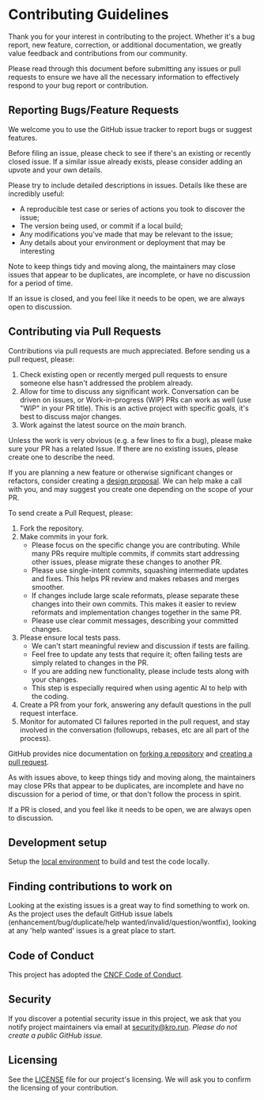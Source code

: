 # Contributing Guidelines

Thank you for your interest in contributing to the project. Whether it's a bug report, new feature, correction, or additional documentation, we greatly value feedback and contributions from our community.

Please read through this document before submitting any issues or pull requests to ensure we have all the necessary information to effectively respond to your bug report or contribution.

## Reporting Bugs/Feature Requests

We welcome you to use the GitHub issue tracker to report bugs or suggest features.

Before filing an issue, please check to see if there's an existing or recently closed issue. If a similar issue already exists, please consider adding an upvote and your own details.

Please try to include detailed descriptions in issues. Details like these are incredibly useful:

* A reproducible test case or series of actions you took to discover the issue;
* The version being used, or commit if a local build;
* Any modifications you've made that may be relevant to the issue;
* Any details about your environment or deployment that may be interesting

Note to keep things tidy and moving along, the maintainers may close issues that appear to be duplicates, are incomplete, or have no discussion for a period of time.

If an issue is closed, and you feel like it needs to be open, we are always open to discussion.


## Contributing via Pull Requests
Contributions via pull requests are much appreciated. Before sending us a pull request, please:

1. Check existing open or recently merged pull requests to ensure someone else hasn't addressed the problem already.
2. Allow for time to discuss any significant work. Conversation can be driven on issues, or Work-in-progress (WIP) PRs can work as well (use "WIP" in your PR title). This is an active project with specific goals, it's best to discuss major changes.
3. Work against the latest source on the *main* branch.

Unless the work is very obvious (e.g. a few lines to fix a bug), please make sure your PR has a related Issue. If there are no existing issues, please create one to describe the need.

If you are planning a new feature or otherwise significant changes or refactors, consider creating a [design proposal](./docs/design/proposals/FORMAT.md). We can help make a call with you, and may suggest you create one depending on the scope of your PR.

To send create a Pull Request, please:

1. Fork the repository.
2. Make commits in your fork.
   * Please focus on the specific change you are contributing. While many PRs require multiple commits, if commits start addressing other issues, please migrate these changes to another PR. 
   * Please use single-intent commits, squashing intermediate updates and fixes. This helps PR review and makes rebases and merges smoother.
   * If changes include large scale reformats, please separate these changes into their own commits. This makes it easier to review reformats and implementation changes together in the same PR.
   * Please use clear commit messages, describing your committed changes.
3. Please ensure local tests pass.
   * We can't start meaningful review and discussion if tests are failing.
   * Feel free to update any tests that require it; often failing tests are simply related to changes in the PR.
   * If you are adding new functionality, please include tests along with your changes.
   * This step is especially required when using agentic AI to help with the coding.
4. Create a PR from your fork, answering any default questions in the pull request interface.
5. Monitor for automated CI failures reported in the pull request, and stay involved in the conversation (followups, rebases, etc are all part of the process).

GitHub provides nice documentation on [forking a repository](https://help.github.com/articles/fork-a-repo/) and [creating a pull request](https://help.github.com/articles/creating-a-pull-request/).

As with issues above, to keep things tidy and moving along, the maintainers may close PRs that appear to be duplicates, are incomplete and have no discussion for a period of time, or that don't follow the process in spirit.

If a PR is closed, and you feel like it needs to be open, we are always open to discussion.


## Development setup

Setup the [local environment](docs/developer-getting-started.md) to build and test the code locally.

## Finding contributions to work on
Looking at the existing issues is a great way to find something to work on. As the project uses the default GitHub issue labels (enhancement/bug/duplicate/help wanted/invalid/question/wontfix), looking at any 'help wanted' issues is a great place to start.


## Code of Conduct

This project has adopted the [CNCF Code of Conduct](https://github.com/cncf/foundation/blob/main/code-of-conduct.md).


## Security

If you discover a potential security issue in this project, we ask that you notify project maintainers via email at security@kro.run.  _Please do not create a public GitHub issue._

## Licensing

See the [LICENSE](LICENSE) file for our project's licensing. We will ask you to confirm the licensing of your contribution.

